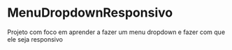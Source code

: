 # MenuDropdownResponsivo
Projeto com foco em aprender a fazer um menu dropdown e fazer com que ele seja responsivo

